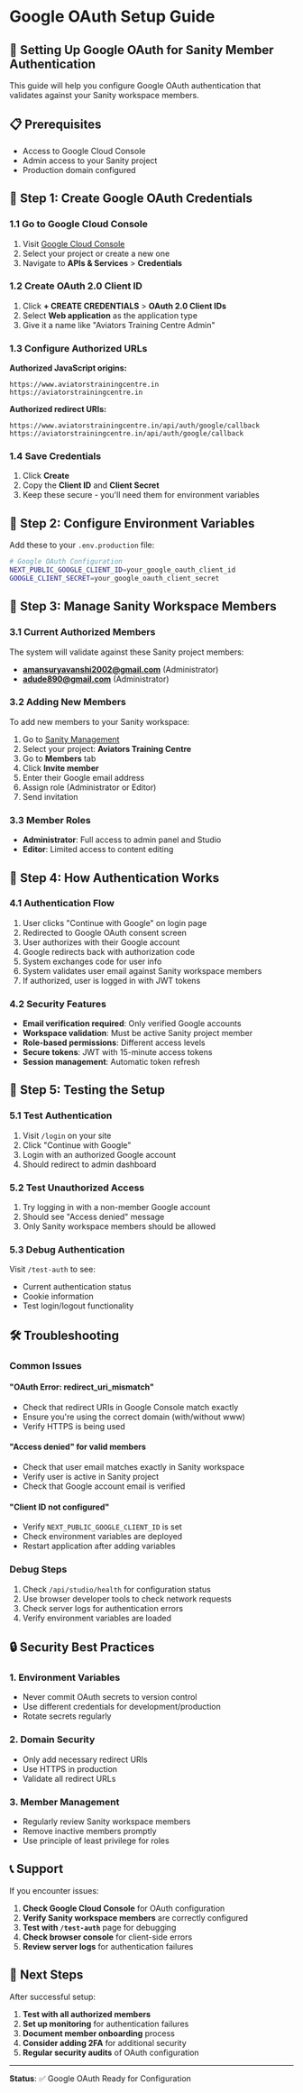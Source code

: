 # Google OAuth Setup Guide

## 🔧 Setting Up Google OAuth for Sanity Member Authentication

This guide will help you configure Google OAuth authentication that validates against your Sanity workspace members.

## 📋 Prerequisites

- Access to Google Cloud Console
- Admin access to your Sanity project
- Production domain configured

## 🚀 Step 1: Create Google OAuth Credentials

### 1.1 Go to Google Cloud Console
1. Visit [Google Cloud Console](https://console.cloud.google.com/)
2. Select your project or create a new one
3. Navigate to **APIs & Services** > **Credentials**

### 1.2 Create OAuth 2.0 Client ID
1. Click **+ CREATE CREDENTIALS** > **OAuth 2.0 Client IDs**
2. Select **Web application** as the application type
3. Give it a name like "Aviators Training Centre Admin"

### 1.3 Configure Authorized URLs
**Authorized JavaScript origins:**
```
https://www.aviatorstrainingcentre.in
https://aviatorstrainingcentre.in
```

**Authorized redirect URIs:**
```
https://www.aviatorstrainingcentre.in/api/auth/google/callback
https://aviatorstrainingcentre.in/api/auth/google/callback
```

### 1.4 Save Credentials
1. Click **Create**
2. Copy the **Client ID** and **Client Secret**
3. Keep these secure - you'll need them for environment variables

## 🔐 Step 2: Configure Environment Variables

Add these to your `.env.production` file:

```bash
# Google OAuth Configuration
NEXT_PUBLIC_GOOGLE_CLIENT_ID=your_google_oauth_client_id
GOOGLE_CLIENT_SECRET=your_google_oauth_client_secret
```

## 👥 Step 3: Manage Sanity Workspace Members

### 3.1 Current Authorized Members
The system will validate against these Sanity project members:
- **amansuryavanshi2002@gmail.com** (Administrator)
- **adude890@gmail.com** (Administrator)

### 3.2 Adding New Members
To add new members to your Sanity workspace:

1. Go to [Sanity Management](https://sanity.io/manage)
2. Select your project: **Aviators Training Centre**
3. Go to **Members** tab
4. Click **Invite member**
5. Enter their Google email address
6. Assign role (Administrator or Editor)
7. Send invitation

### 3.3 Member Roles
- **Administrator**: Full access to admin panel and Studio
- **Editor**: Limited access to content editing

## 🔄 Step 4: How Authentication Works

### 4.1 Authentication Flow
1. User clicks "Continue with Google" on login page
2. Redirected to Google OAuth consent screen
3. User authorizes with their Google account
4. Google redirects back with authorization code
5. System exchanges code for user info
6. System validates user email against Sanity workspace members
7. If authorized, user is logged in with JWT tokens

### 4.2 Security Features
- **Email verification required**: Only verified Google accounts
- **Workspace validation**: Must be active Sanity project member
- **Role-based permissions**: Different access levels
- **Secure tokens**: JWT with 15-minute access tokens
- **Session management**: Automatic token refresh

## 🧪 Step 5: Testing the Setup

### 5.1 Test Authentication
1. Visit `/login` on your site
2. Click "Continue with Google"
3. Login with an authorized Google account
4. Should redirect to admin dashboard

### 5.2 Test Unauthorized Access
1. Try logging in with a non-member Google account
2. Should see "Access denied" message
3. Only Sanity workspace members should be allowed

### 5.3 Debug Authentication
Visit `/test-auth` to see:
- Current authentication status
- Cookie information
- Test login/logout functionality

## 🛠️ Troubleshooting

### Common Issues

#### "OAuth Error: redirect_uri_mismatch"
- Check that redirect URIs in Google Console match exactly
- Ensure you're using the correct domain (with/without www)
- Verify HTTPS is being used

#### "Access denied" for valid members
- Check that user email matches exactly in Sanity workspace
- Verify user is active in Sanity project
- Check that Google account email is verified

#### "Client ID not configured"
- Verify `NEXT_PUBLIC_GOOGLE_CLIENT_ID` is set
- Check environment variables are deployed
- Restart application after adding variables

### Debug Steps
1. Check `/api/studio/health` for configuration status
2. Use browser developer tools to check network requests
3. Check server logs for authentication errors
4. Verify environment variables are loaded

## 🔒 Security Best Practices

### 1. Environment Variables
- Never commit OAuth secrets to version control
- Use different credentials for development/production
- Rotate secrets regularly

### 2. Domain Security
- Only add necessary redirect URIs
- Use HTTPS in production
- Validate all redirect URLs

### 3. Member Management
- Regularly review Sanity workspace members
- Remove inactive members promptly
- Use principle of least privilege for roles

## 📞 Support

If you encounter issues:

1. **Check Google Cloud Console** for OAuth configuration
2. **Verify Sanity workspace members** are correctly configured
3. **Test with `/test-auth`** page for debugging
4. **Check browser console** for client-side errors
5. **Review server logs** for authentication failures

## 🎯 Next Steps

After successful setup:

1. **Test with all authorized members**
2. **Set up monitoring** for authentication failures
3. **Document member onboarding** process
4. **Consider adding 2FA** for additional security
5. **Regular security audits** of OAuth configuration

---

**Status**: ✅ Google OAuth Ready for Configuration